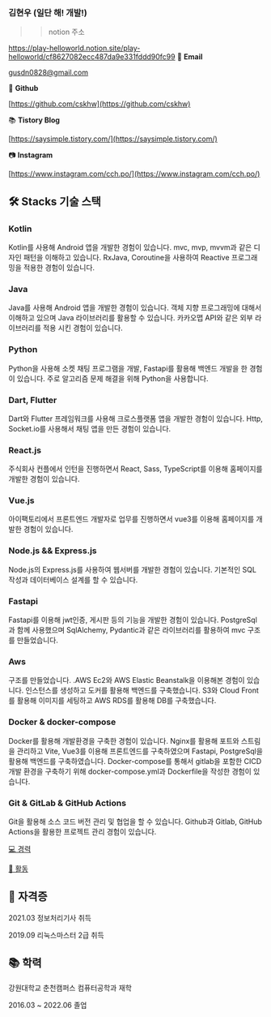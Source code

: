 ###  김현우 (일단 해! 개발!)


>> notion 주소

https://play-helloworld.notion.site/play-helloworld/cf8627082ecc487da9e331fddd90fc99
📧 **Email**

gusdn0828@gmail.com 

🐶 **Github**

[https://github.com/cskhw](https://github.com/cskhw)

📚 **Tistory Blog**

[https://saysimple.tistory.com/](https://saysimple.tistory.com/)

📷 **Instagram**

[https://www.instagram.com/cch.po/](https://www.instagram.com/cch.po/)

## 🛠️ Stacks 기술 스택

### Kotlin

Kotlin를 사용해 Android 앱을 개발한 경험이 있습니다. mvc, mvp, mvvm과 같은 디자인 패턴을 이해하고 있습니다. RxJava, Coroutine을 사용하여 Reactive 프로그래밍을 적용한 경험이 있습니다.

### Java

Java를 사용해 Android 앱을 개발한 경험이 있습니다. 객체 지향 프로그래밍에 대해서 이해하고 있으며 Java 라이브러리를 활용할 수 있습니다. 카카오맵 API와 같은 외부 라이브러리를 적용 시킨 경험이 있습니다.

### Python

Python을 사용해 소켓 채팅 프로그램을 개발, Fastapi를 활용해 백엔드 개발을 한 경험이 있습니다. 주로 알고리즘 문제 해결을 위해 Python을 사용합니다.

           

### Dart, Flutter

Dart와 Flutter 프레임워크를 사용해 크로스플랫폼 앱을 개발한 경험이 있습니다. Http, Socket.io를 사용해서 채팅 앱을 만든 경험이 있습니다.

### React.js

주식회사 컨플에서 인턴을 진행하면서 React, Sass, TypeScript를 이용해 홈페이지를 개발한 경험이 있습니다.

### Vue.js

아이팩토리에서 프론트엔드 개발자로 업무를 진행하면서 vue3를 이용해 홈페이지를 개발한 경험이 있습니다.

### Node.js && Express.js

Node.js의 Express.js를 사용하여 웹서버를 개발한 경험이 있습니다. 기본적인 SQL 작성과 데이터베이스 설계를 할 수 있습니다.

### Fastapi

Fastapi를 이용해 jwt인증, 게시판 등의 기능을 개발한 경험이 있습니다. PostgreSql과 함께 사용했으며 SqlAlchemy, Pydantic과 같은 라이브러리를 활용하여 mvc 구조를 만들었습니다.

### Aws

구조를 만들었습니다. .AWS Ec2와 AWS Elastic Beanstalk을 이용해본 경험이 있습니다. 인스턴스를 생성하고 도커를 활용해 백엔드를 구축했습니다. S3와 Cloud Front를 활용해 이미지를 세팅하고 AWS RDS를 활용해 DB를 구축했습니다.

### Docker & docker-compose

Docker를 활용해 개발환경을 구축한 경험이 있습니다.  Nginx를 활용해 포트와 스트림을 관리하고 Vite, Vue3를 이용해 프론트엔드를 구축하였으며 Fastapi, PostgreSql을 활용해 백엔드를 구축하였습니다. Docker-compose를 통해서 gitlab을 포함한 CICD 개발 환경을 구축하기 위해 docker-compose.yml과 Dockerfile을 작성한 경험이 있습니다.

### Git & GitLab & GitHub Actions

Git을 활용해 소스 코드 버전 관리 및 협업을 할 수 있습니다. Github과 Gitlab, GitHub Actions을 활용한 프로젝트 관리 경험이 있습니다.

[💻 경력     ](https://www.notion.so/a3af4398016141c0a7e05ff4431f4da1)

[🧳 활동  ](https://www.notion.so/ab0fe1ee12a24cba8f8df2bf0b659fba)

## 📗 자격증

2021.03 정보처리기사 취득 

2019.09 리눅스마스터 2급 취득

## 📚 학력

강원대학교 춘천캠퍼스 컴퓨터공학과 재학

2016.03 ~ 2022.06 졸업
